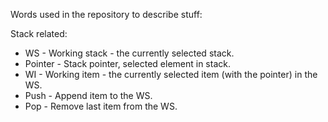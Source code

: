 Words used in the repository to describe stuff:

Stack related:

- WS - Working stack - the currently selected stack.
- Pointer - Stack pointer, selected element in stack.
- WI - Working item - the currently selected item (with the pointer) in the WS.
- Push - Append item to the WS.
- Pop - Remove last item from the WS.
